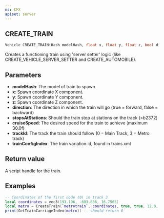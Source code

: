 ```yaml
---
ns: CFX
apiset: server
---
```

## CREATE_TRAIN

```c
Vehicle CREATE_TRAIN(Hash modelHash, float x, float y, float z, bool direction, bool stopsAtStations, float cruiseSpeed, int trackId, int trainConfigIndex);
```

Creates a functioning train using 'server setter' logic (like CREATE_VEHICLE_SERVER_SETTER and CREATE_AUTOMOBILE).

## Parameters
* **modelHash**: The model of train to spawn.
* **x**: Spawn coordinate X component.
* **y**: Spawn coordinate Y component.
* **z**: Spawn coordinate Z component.
* **direction**: The direction in which the train will go (true = forward, false = backward)
* **stopsAtStations**: Should the train stop at stations on the track (>b2372)
* **cruiseSpeed**: The desired speed for the train to achieve (maximum 30.0f)
* **trackId**: The track the train should follow (0 = Main Track, 3 = Metro track)
* **trainConfigIndex**: The train variation id, found in trains.xml

## Return value
A script handle for the train.

## Examples
```lua
-- Coordinates of the first node (0) in track 3
local coordinates = vec3(193.196, -603.836, 16.7565)
local metro = CreateTrain(`metrotrain`, coordinates, true, true, 12.0, 3, 25)
print(GetTrainCarriageIndex(metro)) -- should return 0
```